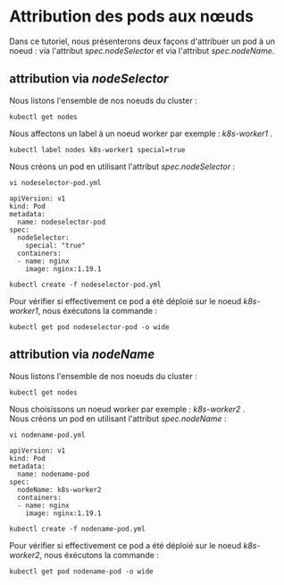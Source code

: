 # Attribution des pods aux nœuds
Dans ce tutoriel, nous présenterons deux façons d'attribuer un pod à un noeud : via l'attribut *spec.nodeSelector* et via l'attribut *spec.nodeName*.<br>

## attribution via *nodeSelector*
Nous listons l'ensemble de nos noeuds du cluster :

```
kubectl get nodes
``` 

Nous affectons un label à un noeud worker par exemple : *k8s-worker1* .
```
kubectl label nodes k8s-worker1 special=true
```

Nous créons un pod en utilisant l'attribut *spec.nodeSelector* :
```
vi nodeselector-pod.yml
```

```
apiVersion: v1
kind: Pod
metadata:
  name: nodeselector-pod
spec:
  nodeSelector:
    special: "true"
  containers:
  - name: nginx
    image: nginx:1.19.1
```

```
kubectl create -f nodeselector-pod.yml
```

Pour vérifier si effectivement ce pod a été déploié sur le noeud *k8s-worker1*, nous éxécutons la commande :
```
kubectl get pod nodeselector-pod -o wide
```

## attribution via *nodeName*
Nous listons l'ensemble de nos noeuds du cluster :

```
kubectl get nodes
```

Nous choisissons un noeud worker par exemple : *k8s-worker2* .<br>
Nous créons un pod en utilisant l'attribut *spec.nodeName* :
```
vi nodename-pod.yml
```

```
apiVersion: v1
kind: Pod
metadata:
  name: nodename-pod
spec:
  nodeName: k8s-worker2
  containers:
  - name: nginx
    image: nginx:1.19.1
```

```
kubectl create -f nodename-pod.yml
```

Pour vérifier si effectivement ce pod a été déploié sur le noeud *k8s-worker2*, nous éxécutons la commande :
```
kubectl get pod nodename-pod -o wide
```